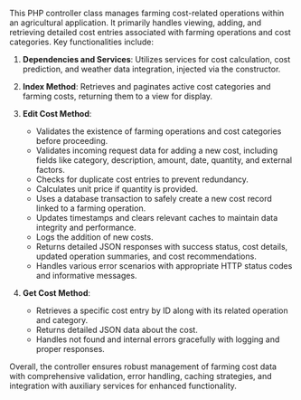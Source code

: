 This PHP controller class manages farming cost-related operations within an agricultural application. It primarily handles viewing, adding, and retrieving detailed cost entries associated with farming operations and cost categories. Key functionalities include:

1. **Dependencies and Services**: Utilizes services for cost calculation, cost prediction, and weather data integration, injected via the constructor.

2. **Index Method**: Retrieves and paginates active cost categories and farming costs, returning them to a view for display.

3. **Edit Cost Method**: 
   - Validates the existence of farming operations and cost categories before proceeding.
   - Validates incoming request data for adding a new cost, including fields like category, description, amount, date, quantity, and external factors.
   - Checks for duplicate cost entries to prevent redundancy.
   - Calculates unit price if quantity is provided.
   - Uses a database transaction to safely create a new cost record linked to a farming operation.
   - Updates timestamps and clears relevant caches to maintain data integrity and performance.
   - Logs the addition of new costs.
   - Returns detailed JSON responses with success status, cost details, updated operation summaries, and cost recommendations.
   - Handles various error scenarios with appropriate HTTP status codes and informative messages.

4. **Get Cost Method**: 
   - Retrieves a specific cost entry by ID along with its related operation and category.
   - Returns detailed JSON data about the cost.
   - Handles not found and internal errors gracefully with logging and proper responses.

Overall, the controller ensures robust management of farming cost data with comprehensive validation, error handling, caching strategies, and integration with auxiliary services for enhanced functionality.
